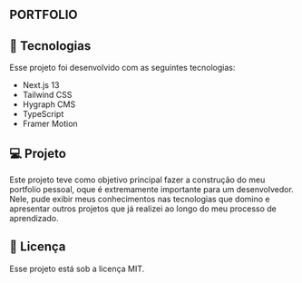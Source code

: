## PORTFOLIO

## 🚀 Tecnologias

Esse projeto foi desenvolvido com as seguintes tecnologias:

- Next.js 13
- Tailwind CSS
- Hygraph CMS
- TypeScript
- Framer Motion

## 💻 Projeto

Este projeto teve como objetivo principal fazer a construção do meu portfolio pessoal, oque é extremamente importante para um desenvolvedor. Nele, pude exibir meus conhecimentos nas tecnologias que domino e apresentar outros projetos que já realizei ao longo do meu processo de aprendizado.

## 📝 Licença

Esse projeto está sob a licença MIT.

